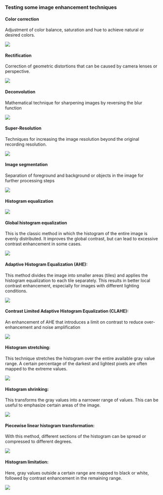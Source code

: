 ### Testing some image enhancement techniques

#### Color correction
Adjustment of color balance, saturation and hue to achieve natural or desired colors.

<img src="images/dog_color_corrected.png">


#### Rectification
Correction of geometric distortions that can be caused by camera lenses or perspective.

<img src="images/dog_rect.png">


#### Deconvolution
Mathematical technique for sharpening images by reversing the blur function

<img src="images/doc_deconv.png">

#### Super-Resolution
Techniques for increasing the image resolution beyond the original recording resolution.

<img src="images/dog_super_resolution.png">


#### Image segmentation
Separation of foreground and background or objects in the image for further processing steps

<img src="images/dog_watersheed.png">


#### Histogram equalization

<img src="images/histo_equ.png">



#### Global histogram equalization
This is the classic method in which the histogram of the entire image is evenly distributed. It improves the global contrast, but can lead to excessive contrast enhancement in some cases.

<img src="images/global_hist_equ.png">

#### Adaptive Histogram Equalization (AHE):
This method divides the image into smaller areas (tiles) and applies the histogram equalization to each tile separately. This results in better local contrast enhancement, especially for images with different lighting conditions.

<img src="images/adap_hist_equ.png">



#### Contrast Limited Adaptive Histogram Equalization (CLAHE):
An enhancement of AHE that introduces a limit on contrast to reduce over-enhancement and noise amplification

<img src="images/clahe.png">


#### Histogram stretching:
This technique stretches the histogram over the entire available gray value range. A certain percentage of the darkest and lightest pixels are often mapped to the extreme values.

<img src="images/hist_stretching.png">



#### Histogram shrinking:
This transforms the gray values into a narrower range of values. This can be useful to emphasize certain areas of the image.

<img src="images/hist_shrinking.png">



#### Piecewise linear histogram transformation:
With this method, different sections of the histogram can be spread or compressed to different degrees.

<img src="images/piecewise_hist_transform.png">


#### Histogram limitation:
Here, gray values outside a certain range are mapped to black or white, followed by contrast enhancement in the remaining range.

<img src="images/hist_limit.png">
